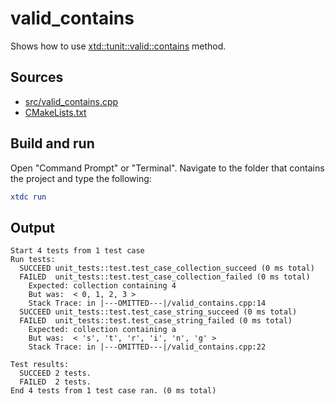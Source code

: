 # valid_contains

Shows how to use [xtd::tunit::valid::contains](https://gammasoft71.github.io/xtd/reference_guides/latest/classxtd_1_1tunit_1_1valid.html#a3ac34fba7dcf30ee9d2205f361ab1857) method.

## Sources

* [src/valid_contains.cpp](src/valid_contains.cpp)
* [CMakeLists.txt](CMakeLists.txt)

## Build and run

Open "Command Prompt" or "Terminal". Navigate to the folder that contains the project and type the following:

```cmake
xtdc run
```

## Output

```
Start 4 tests from 1 test case
Run tests:
  SUCCEED unit_tests::test.test_case_collection_succeed (0 ms total)
  FAILED  unit_tests::test.test_case_collection_failed (0 ms total)
    Expected: collection containing 4
    But was:  < 0, 1, 2, 3 >
    Stack Trace: in |---OMITTED---|/valid_contains.cpp:14
  SUCCEED unit_tests::test.test_case_string_succeed (0 ms total)
  FAILED  unit_tests::test.test_case_string_failed (0 ms total)
    Expected: collection containing a
    But was:  < 's', 't', 'r', 'i', 'n', 'g' >
    Stack Trace: in |---OMITTED---|/valid_contains.cpp:22

Test results:
  SUCCEED 2 tests.
  FAILED  2 tests.
End 4 tests from 1 test case ran. (0 ms total)
```
